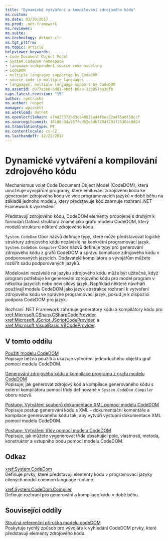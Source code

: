 ```yaml
---
title: "Dynamické vytváření a kompilování zdrojového kódu"
ms.custom: 
ms.date: 03/30/2017
ms.prod: .net-framework
ms.reviewer: 
ms.suite: 
ms.technology: dotnet-clr
ms.tgt_pltfrm: 
ms.topic: article
helpviewer_keywords:
- Code Document Object Model
- System.CodeDom namespace
- language-independent source code modeling
- CodeDOM
- multiple languages supported by CodeDOM
- source code in multiple languages
- languages, multiple language support by CodeDOM
ms.assetid: d077a3e8-bd81-4bdf-b6a3-323857ea30fb
caps.latest.revision: "15"
author: rpetrusha
ms.author: ronpet
manager: wpickett
ms.workload: dotnet
ms.openlocfilehash: a74d25372b83c848621a44f6ea32a455a0f18ccf
ms.sourcegitcommit: 16186c34a957fdd52e5db7294f291f7530ac9d24
ms.translationtype: MT
ms.contentlocale: cs-CZ
ms.lasthandoff: 12/22/2017
---
```

# <a name="dynamic-source-code-generation-and-compilation"></a>Dynamické vytváření a kompilování zdrojového kódu
Mechanismus volat Code Document Object Model (CodeDOM), která umožňuje vývojářům programy, které emitování zdrojového kódu ke generování zdrojového kódu ve více programovacích jazyků v době běhu na základě jednoho modelu, který představuje kód zahrnuje rozhraní .NET Framework k vykreslení.  
  
 Představují zdrojového kódu, CodeDOM elementy propojené s druhým k formuláři Datová struktura známé jako grafu modelu CodeDOM, který modelů strukturu některé zdrojového kódu.  
  
 `System.CodeDom` Obor názvů definuje typy, které může představovat logické struktury zdrojového kódu nezávislé na konkrétní programovací jazyk. `System.CodeDom.Compiler` Obor názvů definuje typy pro generování zdrojového kódu z grafů CodeDOM a správu kompilace zdrojového kódu v podporovaných jazycích. Dodavatelé kompilátoru a vývojářům můžete rozšířit sadu podporovaných jazyků.  
  
 Modelování nezávislé na jazyku zdrojového kódu může být užitečné, když program potřebuje ke generování zdrojového kódu pro model program v několika jazycích nebo neví cílový jazyk. Například některé návrháři používají modelu CodeDOM jako jazyk abstrakce rozhraní k vytvoření zdrojového kódu ve správné programovací jazyk, pokud je k dispozici podpora CodeDOM pro jazyk.  
  
 Rozhraní .NET Framework zahrnuje generátory kódu a kompilátory kódu pro <xref:Microsoft.CSharp.CSharpCodeProvider>, <xref:Microsoft.JScript.JScriptCodeProvider>, a <xref:Microsoft.VisualBasic.VBCodeProvider>.  
  
## <a name="in-this-section"></a>V tomto oddílu  
 [Použití modelu CodeDOM](../../../docs/framework/reflection-and-codedom/using-the-codedom.md)  
 Popisuje běžná použití a ukazuje vytvoření jednoduchého objektu graf pomocí modelu CodeDOM.  
  
 [Generování zdrojového kódu a kompilace programu z grafu modelu CodeDOM](../../../docs/framework/reflection-and-codedom/generating-and-compiling-source-code-from-a-codedom-graph.md)  
 Popisuje, jak generovat zdrojový kód a kompilace generovaného kódu s externí kompilátoru pomocí třídy definované v `System.CodeDom.Compiler` oboru názvů.  
  
 [Postupy: Vytváření souborů dokumentace XML pomocí modelu CodeDOM](../../../docs/framework/reflection-and-codedom/how-to-create-an-xml-documentation-file-using-codedom.md)  
 Popisuje postup generování kódu s XML – dokumentační komentáře a kompilace generovaného kódu tak, aby vytvoří výstupní dokumentace XML pomocí modelu CodeDOM.  
  
 [Postupy: Vytváření třídy pomocí modelu CodeDOM](../../../docs/framework/reflection-and-codedom/how-to-create-a-class-using-codedom.md)  
 Popisuje, jak můžete vygenerovat třída obsahující pole, vlastností, metoda, konstruktor a vstupního bodu pomocí modelu CodeDOM.  
  
## <a name="reference"></a>Odkaz  
 <xref:System.CodeDom>  
 Definuje prvky, které představují elementy kódu v programovací jazyky cílených modul common language runtime.  
  
 <xref:System.CodeDom.Compiler>  
 Definuje rozhraní pro generování a kompilace kódu v době běhu.  
  
## <a name="related-sections"></a>Související oddíly  
 [Stručná referenční příručka modelu codeDOM](http://msdn.microsoft.com/en-us/c77b8bfd-0a32-4e36-b59a-4f687f32c524)  
 Poskytuje rychlý způsob pro vývojáře k vyhledání CodeDOM prvky, které představují elementy zdrojového kódu.
